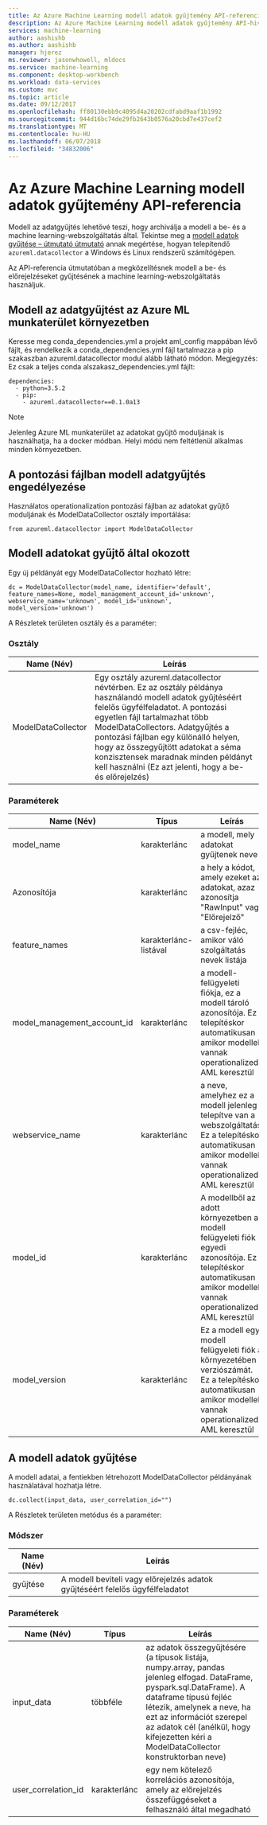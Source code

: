 ```yaml
---
title: Az Azure Machine Learning modell adatok gyűjtemény API-referencia |} Microsoft Docs
description: Az Azure Machine Learning modell adatok gyűjtemény API-hivatkozás.
services: machine-learning
author: aashishb
ms.author: aashishb
manager: hjerez
ms.reviewer: jasonwhowell, mldocs
ms.service: machine-learning
ms.component: desktop-workbench
ms.workload: data-services
ms.custom: mvc
ms.topic: article
ms.date: 09/12/2017
ms.openlocfilehash: ff80130ebb9c4095d4a20202cdfabd9aaf1b1992
ms.sourcegitcommit: 944d16bc74de29fb2643b0576a20cbd7e437cef2
ms.translationtype: MT
ms.contentlocale: hu-HU
ms.lasthandoff: 06/07/2018
ms.locfileid: "34832006"
---
```

# <a name="azure-machine-learning-model-data-collection-api-reference"></a>Az Azure Machine Learning modell adatok gyűjtemény API-referencia

Modell az adatgyűjtés lehetővé teszi, hogy archiválja a modell a be- és a machine learning-webszolgáltatás által. Tekintse meg a [modell adatok gyűjtése – útmutató útmutató](how-to-use-model-data-collection.md) annak megértése, hogyan telepítendő `azureml.datacollector` a Windows és Linux rendszerű számítógépen.

Az API-referencia útmutatóban a megközelítésnek modell a be- és előrejelzéseket gyűjtésének a machine learning-webszolgáltatás használjuk.

## <a name="enable-model-data-collection-in-azure-ml-workbench-environment"></a>Modell az adatgyűjtést az Azure ML munkaterület környezetben

 Keresse meg conda\_dependencies.yml a projekt aml_config mappában lévő fájlt, és rendelkezik a conda\_dependencies.yml fájl tartalmazza a pip szakaszban azureml.datacollector modul alább látható módon. Megjegyzés: Ez csak a teljes conda alszakasz\_dependencies.yml fájlt:

    dependencies:
      - python=3.5.2
      - pip:
        - azureml.datacollector==0.1.0a13

>[!NOTE] 
>Jelenleg Azure ML munkaterület az adatokat gyűjtő moduljának is használhatja, ha a docker módban. Helyi módú nem feltétlenül alkalmas minden környezetben.




## <a name="enable-model-data-collection-in-the-scoring-file"></a>A pontozási fájlban modell adatgyűjtés engedélyezése

Használatos operationalization pontozási fájlban az adatokat gyűjtő moduljának és ModelDataCollector osztály importálása:

    from azureml.datacollector import ModelDataCollector


## <a name="model-data-collector-instantiation"></a>Modell adatokat gyűjtő által okozott
Egy új példányát egy ModelDataCollector hozható létre:

    dc = ModelDataCollector(model_name, identifier='default', feature_names=None, model_management_account_id='unknown', webservice_name='unknown', model_id='unknown', model_version='unknown')

A Részletek területen osztály és a paraméter:

### <a name="class"></a>Osztály
| Name (Név) | Leírás |
|--------------------|--------------------|
| ModelDataCollector | Egy osztály azureml.datacollector névtérben. Ez az osztály példánya használandó modell adatok gyűjtéséért felelős ügyfélfeladatot. A pontozási egyetlen fájl tartalmazhat több ModelDataCollectors. Adatgyűjtés a pontozási fájlban egy különálló helyen, hogy az összegyűjtött adatokat a séma konzisztensek maradnak minden példányt kell használni (Ez azt jelenti, hogy a be- és előrejelzés)|


### <a name="parameters"></a>Paraméterek

| Name (Név) | Típus | Leírás |
|-------------|------------|-------------------------|
| model_name | karakterlánc | a modell, mely adatokat gyűjtenek neve |
| Azonosítója | karakterlánc | a hely a kódot, amely ezeket az adatokat, azaz azonosítja "RawInput" vagy "Előrejelző" |
| feature_names | karakterlánc-listával | a csv-fejléc, amikor váló szolgáltatás nevek listája |
| model_management_account_id | karakterlánc | a modell-felügyeleti fiókja, ez a modell tároló azonosítója. Ez a telepítéskor automatikusan amikor modellek vannak operationalized AML keresztül |
| webservice_name | karakterlánc | a neve, amelyhez ez a modell jelenleg telepítve van a webszolgáltatás. Ez a telepítéskor automatikusan amikor modellek vannak operationalized AML keresztül |
| model_id | karakterlánc | A modellből az adott környezetben a modell felügyeleti fiók egyedi azonosítója. Ez a telepítéskor automatikusan amikor modellek vannak operationalized AML keresztül |
| model_version | karakterlánc | Ez a modell egy modell felügyeleti fiók a környezetében verziószámát. Ez a telepítéskor automatikusan amikor modellek vannak operationalized AML keresztül |



 

## <a name="collecting-the-model-data"></a>A modell adatok gyűjtése

A modell adatai, a fentiekben létrehozott ModelDataCollector példányának használatával hozhatja létre.

    dc.collect(input_data, user_correlation_id="")

A Részletek területen metódus és a paraméter:

### <a name="method"></a>Módszer
| Name (Név) | Leírás |
|--------------------|--------------------|
| gyűjtése | A modell beviteli vagy előrejelzés adatok gyűjtéséért felelős ügyfélfeladatot|


### <a name="parameters"></a>Paraméterek

| Name (Név) | Típus | Leírás |
|-------------|------------|-------------------------|
| input_data | többféle | az adatok összegyűjtésére (a típusok listája, numpy.array, pandas jelenleg elfogad. DataFrame, pyspark.sql.DataFrame). A dataframe típusú fejléc létezik, amelynek a neve, ha ezt az információt szerepel az adatok cél (anélkül, hogy kifejezetten kéri a ModelDataCollector konstruktorban neve) |
| user_correlation_id | karakterlánc | egy nem kötelező korrelációs azonosítója, amely az előrejelzés összefüggéseket a felhasználó által megadható |

